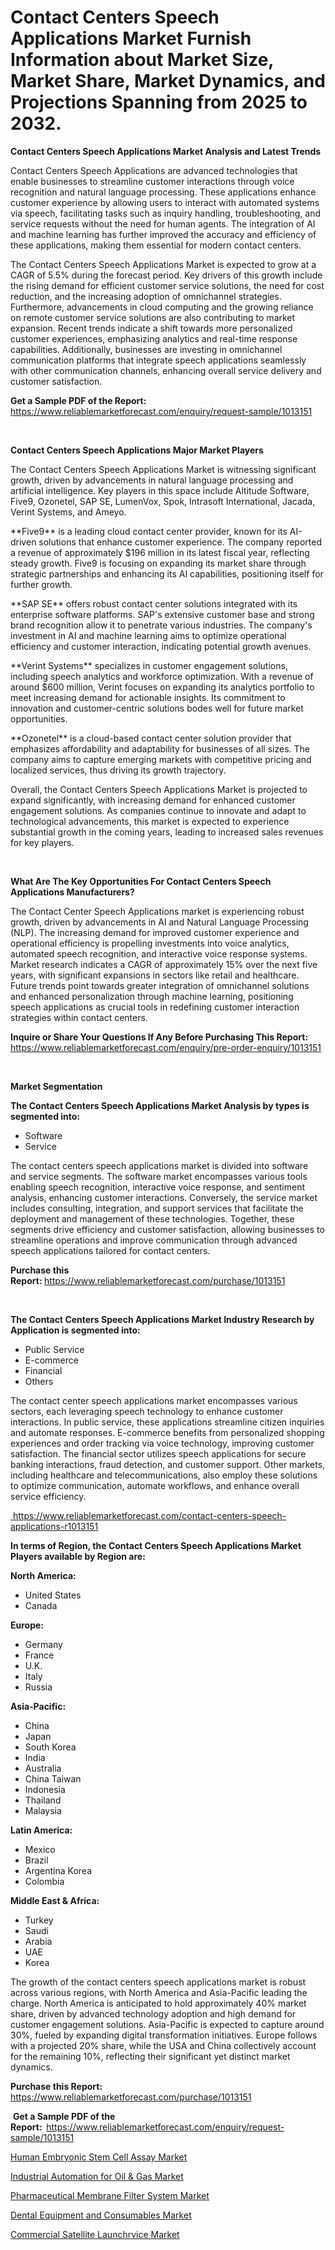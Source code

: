 <p><h1>Contact Centers Speech Applications Market Furnish Information about Market Size, Market Share, Market Dynamics, and Projections Spanning from 2025 to 2032.</h1></p><p><strong>Contact Centers Speech Applications Market Analysis and Latest Trends</strong></p>
<p><p>Contact Centers Speech Applications are advanced technologies that enable businesses to streamline customer interactions through voice recognition and natural language processing. These applications enhance customer experience by allowing users to interact with automated systems via speech, facilitating tasks such as inquiry handling, troubleshooting, and service requests without the need for human agents. The integration of AI and machine learning has further improved the accuracy and efficiency of these applications, making them essential for modern contact centers.</p><p>The Contact Centers Speech Applications Market is expected to grow at a CAGR of 5.5% during the forecast period. Key drivers of this growth include the rising demand for efficient customer service solutions, the need for cost reduction, and the increasing adoption of omnichannel strategies. Furthermore, advancements in cloud computing and the growing reliance on remote customer service solutions are also contributing to market expansion. Recent trends indicate a shift towards more personalized customer experiences, emphasizing analytics and real-time response capabilities. Additionally, businesses are investing in omnichannel communication platforms that integrate speech applications seamlessly with other communication channels, enhancing overall service delivery and customer satisfaction.</p></p>
<p><strong>Get a Sample PDF of the Report:&nbsp;</strong> <a href="https://www.reliablemarketforecast.com/enquiry/request-sample/1013151?utm_campaign=1108&utm_medium=2&utm_source=Github&utm_content=ia&utm_term=08032025&utm_id=contact-centers-speech-applications">https://www.reliablemarketforecast.com/enquiry/request-sample/1013151</a></p>
<p>&nbsp;</p>
<p><strong>Contact Centers Speech Applications Major Market Players</strong></p>
<p><p>The Contact Centers Speech Applications Market is witnessing significant growth, driven by advancements in natural language processing and artificial intelligence. Key players in this space include Altitude Software, Five9, Ozonetel, SAP SE, LumenVox, Spok, Intrasoft International, Jacada, Verint Systems, and Ameyo.</p><p>**Five9** is a leading cloud contact center provider, known for its AI-driven solutions that enhance customer experience. The company reported a revenue of approximately $196 million in its latest fiscal year, reflecting steady growth. Five9 is focusing on expanding its market share through strategic partnerships and enhancing its AI capabilities, positioning itself for further growth.</p><p>**SAP SE** offers robust contact center solutions integrated with its enterprise software platforms. SAP's extensive customer base and strong brand recognition allow it to penetrate various industries. The company's investment in AI and machine learning aims to optimize operational efficiency and customer interaction, indicating potential growth avenues.</p><p>**Verint Systems** specializes in customer engagement solutions, including speech analytics and workforce optimization. With a revenue of around $600 million, Verint focuses on expanding its analytics portfolio to meet increasing demand for actionable insights. Its commitment to innovation and customer-centric solutions bodes well for future market opportunities.</p><p>**Ozonetel** is a cloud-based contact center solution provider that emphasizes affordability and adaptability for businesses of all sizes. The company aims to capture emerging markets with competitive pricing and localized services, thus driving its growth trajectory.</p><p>Overall, the Contact Centers Speech Applications Market is projected to expand significantly, with increasing demand for enhanced customer engagement solutions. As companies continue to innovate and adapt to technological advancements, this market is expected to experience substantial growth in the coming years, leading to increased sales revenues for key players.</p></p>
<p>&nbsp;</p>
<p><strong>What Are The Key Opportunities For Contact Centers Speech Applications Manufacturers?</strong></p>
<p><p>The Contact Center Speech Applications market is experiencing robust growth, driven by advancements in AI and Natural Language Processing (NLP). The increasing demand for improved customer experience and operational efficiency is propelling investments into voice analytics, automated speech recognition, and interactive voice response systems. Market research indicates a CAGR of approximately 15% over the next five years, with significant expansions in sectors like retail and healthcare. Future trends point towards greater integration of omnichannel solutions and enhanced personalization through machine learning, positioning speech applications as crucial tools in redefining customer interaction strategies within contact centers.</p></p>
<p><strong>Inquire or Share Your Questions If Any Before Purchasing This Report:</strong> <a href="https://www.reliablemarketforecast.com/enquiry/pre-order-enquiry/1013151?utm_campaign=1108&utm_medium=2&utm_source=Github&utm_content=ia&utm_term=08032025&utm_id=contact-centers-speech-applications">https://www.reliablemarketforecast.com/enquiry/pre-order-enquiry/1013151</a></p>
<p>&nbsp;</p>
<p><strong>Market Segmentation</strong></p>
<p><strong>The Contact Centers Speech Applications Market Analysis by types is segmented into:</strong></p>
<p><ul><li>Software</li><li>Service</li></ul></p>
<p><p>The contact centers speech applications market is divided into software and service segments. The software market encompasses various tools enabling speech recognition, interactive voice response, and sentiment analysis, enhancing customer interactions. Conversely, the service market includes consulting, integration, and support services that facilitate the deployment and management of these technologies. Together, these segments drive efficiency and customer satisfaction, allowing businesses to streamline operations and improve communication through advanced speech applications tailored for contact centers.</p></p>
<p><strong>Purchase this Report:&nbsp;</strong><a href="https://www.reliablemarketforecast.com/purchase/1013151?utm_campaign=1108&utm_medium=2&utm_source=Github&utm_content=ia&utm_term=08032025&utm_id=contact-centers-speech-applications">https://www.reliablemarketforecast.com/purchase/1013151</a></p>
<p>&nbsp;</p>
<p><strong>The Contact Centers Speech Applications Market Industry Research by Application is segmented into:</strong></p>
<p><ul><li>Public Service</li><li>E-commerce</li><li>Financial</li><li>Others</li></ul></p>
<p><p>The contact center speech applications market encompasses various sectors, each leveraging speech technology to enhance customer interactions. In public service, these applications streamline citizen inquiries and automate responses. E-commerce benefits from personalized shopping experiences and order tracking via voice technology, improving customer satisfaction. The financial sector utilizes speech applications for secure banking interactions, fraud detection, and customer support. Other markets, including healthcare and telecommunications, also employ these solutions to optimize communication, automate workflows, and enhance overall service efficiency.</p></p>
<p><a href="https://www.reliablemarketforecast.com/contact-centers-speech-applications-r1013151?utm_campaign=1108&utm_medium=2&utm_source=Github&utm_content=ia&utm_term=08032025&utm_id=contact-centers-speech-applications">&nbsp;https://www.reliablemarketforecast.com/contact-centers-speech-applications-r1013151</a></p>
<p><strong>In terms of Region, the Contact Centers Speech Applications Market Players available by Region are:</strong></p>
<p>
    <p> <strong> North America: </strong>
        <ul>
            <li>United States</li>
            <li>Canada</li>
        </ul>
        </p> 
    <p> <strong> Europe: </strong>
        <ul>
            <li>Germany</li>
            <li>France</li>
            <li>U.K.</li>
            <li>Italy</li>
            <li>Russia</li>
        </ul>
        </p> 
    <p> <strong> Asia-Pacific: </strong>
        <ul>
            <li>China</li>
            <li>Japan</li>
            <li>South Korea</li>
            <li>India</li>
            <li>Australia</li>
            <li>China Taiwan</li>
            <li>Indonesia</li>
            <li>Thailand</li>
            <li>Malaysia</li>
        </ul>
        </p> 
    <p> <strong> Latin America: </strong>
        <ul>
            <li>Mexico</li>
            <li>Brazil</li>
            <li>Argentina Korea</li>
            <li>Colombia</li>
        </ul>
        </p> 
    <p> <strong> Middle East & Africa: </strong>
        <ul>
            <li>Turkey</li>
            <li>Saudi</li>
            <li>Arabia</li>
            <li>UAE</li>
            <li>Korea</li>
        </ul>
    </p>
    </p>
<p><p>The growth of the contact centers speech applications market is robust across various regions, with North America and Asia-Pacific leading the charge. North America is anticipated to hold approximately 40% market share, driven by advanced technology adoption and high demand for customer engagement solutions. Asia-Pacific is expected to capture around 30%, fueled by expanding digital transformation initiatives. Europe follows with a projected 20% share, while the USA and China collectively account for the remaining 10%, reflecting their significant yet distinct market dynamics.</p></p>
<p><strong>Purchase this Report: </strong><a href="https://www.reliablemarketforecast.com/purchase/1013151?utm_campaign=1108&utm_medium=2&utm_source=Github&utm_content=ia&utm_term=08032025&utm_id=contact-centers-speech-applications">https://www.reliablemarketforecast.com/purchase/1013151</a></p>
<p>&nbsp;<strong>Get a Sample PDF of the Report:&nbsp;&nbsp;</strong><a href="https://www.reliablemarketforecast.com/enquiry/request-sample/1013151?utm_campaign=1108&utm_medium=2&utm_source=Github&utm_content=ia&utm_term=08032025&utm_id=contact-centers-speech-applications">https://www.reliablemarketforecast.com/enquiry/request-sample/1013151</a></p>
<p><strong></strong></p>
<p><p><a href="https://github.com/bredevasil2q/Market-Research-Report-List-1/blob/main/human-embryonic-stem-cell-assay-market.md?utm_campaign=1108&utm_medium=2&utm_source=Github&utm_content=ia&utm_term=08032025&utm_id=contact-centers-speech-applications">Human Embryonic Stem Cell Assay Market</a></p><p><a href="https://github.com/nedzazollo74/Market-Research-Report-List-1/blob/main/industrial-automation-for-oil-gas-market.md?utm_campaign=1108&utm_medium=2&utm_source=Github&utm_content=ia&utm_term=08032025&utm_id=contact-centers-speech-applications">Industrial Automation for Oil & Gas Market</a></p><p><a href="https://github.com/hoppeellia6b/Market-Research-Report-List-1/blob/main/pharmaceutical-membrane-filter-system-market.md?utm_campaign=1108&utm_medium=2&utm_source=Github&utm_content=ia&utm_term=08032025&utm_id=contact-centers-speech-applications">Pharmaceutical Membrane Filter System Market</a></p><p><a href="https://github.com/fontshatintj/Market-Research-Report-List-1/blob/main/dental-equipment-and-consumables-market.md?utm_campaign=1108&utm_medium=2&utm_source=Github&utm_content=ia&utm_term=08032025&utm_id=contact-centers-speech-applications">Dental Equipment and Consumables Market</a></p><p><a href="https://github.com/winjelequegt/Market-Research-Report-List-1/blob/main/commercial-satellite-launchrvice-market.md?utm_campaign=1108&utm_medium=2&utm_source=Github&utm_content=ia&utm_term=08032025&utm_id=contact-centers-speech-applications">Commercial Satellite Launchrvice Market</a></p></p>